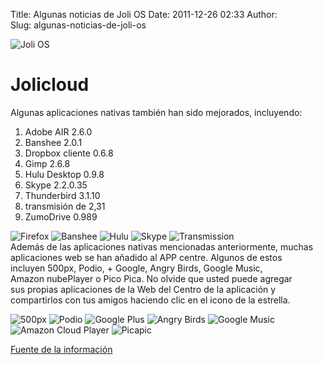 Title: Algunas noticias de Joli OS
Date: 2011-12-26 02:33
Author:  
Slug: algunas-noticias-de-joli-os

![](http://www.jolicloud.com/images/design/jolicloud-logo.png "Joli OS")

Jolicloud
=========

Algunas aplicaciones nativas también han sido mejorados, incluyendo:

1.  Adobe AIR 2.6.0
2.  Banshee 2.0.1
3.  Dropbox cliente 0.6.8
4.  Gimp 2.6.8
5.  Hulu Desktop 0.9.8
6.  Skype 2.2.0.35
7.  Thunderbird 3.1.10
8.  transmisión de 2,31
9.  ZumoDrive 0.989

![Firefox](http://www.jolicloud.com/blog/wp-content/uploads/2011/07/firefox.png) ![Banshee](http://www.jolicloud.com/blog/wp-content/uploads/2011/07/banshee.png) ![Hulu](http://www.jolicloud.com/blog/wp-content/uploads/2011/07/hulu-desktop.png) ![Skype](http://www.jolicloud.com/blog/wp-content/uploads/2011/07/skype.png) ![Transmission](http://www.jolicloud.com/blog/wp-content/uploads/2011/07/transmission.png)  
Además de las aplicaciones nativas mencionadas anteriormente, muchas
aplicaciones web se han añadido al APP centre. Algunos de estos
incluyen 500px, Podio, + Google, Angry Birds, Google Music,
Amazon nubePlayer o Pico Pica. No olvide que usted puede agregar
sus propias aplicaciones de la Web del Centro de la aplicación y
compartirlos con tus amigos haciendo clic en el icono de la estrella.

![500px](http://www.jolicloud.com/blog/wp-content/uploads/2011/07/500px.png) ![Podio](http://www.jolicloud.com/blog/wp-content/uploads/2011/07/podio.png) ![Google
Plus](http://www.jolicloud.com/blog/wp-content/uploads/2011/07/google-plus.png) ![Angry
Birds](http://www.jolicloud.com/blog/wp-content/uploads/2011/07/angrybirds.png) ![Google
Music](http://www.jolicloud.com/blog/wp-content/uploads/2011/07/googlemusic.png) ![Amazon
Cloud
Player](http://www.jolicloud.com/blog/wp-content/uploads/2011/07/amazoncloudplayer.png) ![Picapic](http://www.jolicloud.com/blog/wp-content/uploads/2011/07/picapic.png)

[Fuente de la
información](http://www.jolicloud.com/blog/2011/07/19/some-news-about-joli-os/ "http://www.jolicloud.com/blog/2011/07/19/some-news-about-joli-os/")
